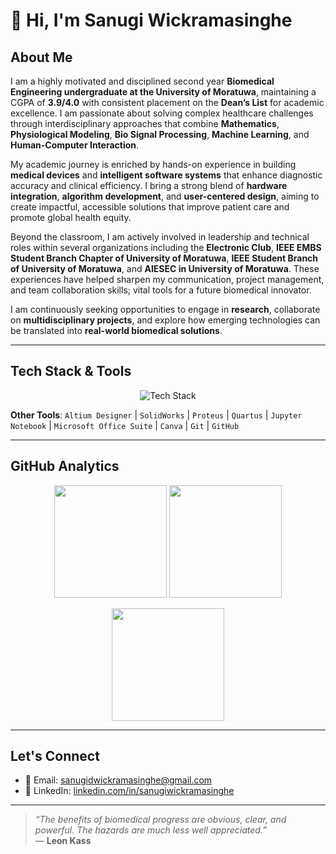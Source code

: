 # 👋 Hi, I'm Sanugi Wickramasinghe

## About Me

I am a highly motivated and disciplined second year **Biomedical Engineering undergraduate at the University of Moratuwa**, maintaining a CGPA of **3.9/4.0** with consistent placement on the **Dean’s List** for academic excellence. I am passionate about solving complex healthcare challenges through interdisciplinary approaches that combine **Mathematics**, **Physiological Modeling**, **Bio Signal Processing**, **Machine Learning**, and **Human-Computer Interaction**.

My academic journey is enriched by hands-on experience in building **medical devices** and **intelligent software systems** that enhance diagnostic accuracy and clinical efficiency. I bring a strong blend of **hardware integration**, **algorithm development**, and **user-centered design**, aiming to create impactful, accessible solutions that improve patient care and promote global health equity.

Beyond the classroom, I am actively involved in leadership and technical roles within several organizations including the **Electronic Club**, **IEEE EMBS Student Branch Chapter of University of Moratuwa**, **IEEE Student Branch of University of Moratuwa**, and **AIESEC in University of Moratuwa**. These experiences have helped sharpen my communication, project management, and team collaboration skills; vital tools for a future biomedical innovator.

I am continuously seeking opportunities to engage in **research**, collaborate on **multidisciplinary projects**, and explore how emerging technologies can be translated into **real-world biomedical solutions**.

---

## Tech Stack & Tools

<p align="center">
  <img src="https://skillicons.dev/icons?i=python,cpp,dart,matlab,flutter,tensorflow,opencv,arduino,raspberrypi,nodejs,latex,vscode" alt="Tech Stack" />
</p>

**Other Tools**: `Altium Designer` | `SolidWorks` | `Proteus` | `Quartus` | `Jupyter Notebook` | `Microsoft Office Suite` | `Canva` | `Git` | `GitHub`

---

## GitHub Analytics

<p align="center">
  <img src="https://github-readme-stats.vercel.app/api?username=Sanugiw&show_icons=true&theme=radical" height="180" />
  <img src="https://github-readme-stats.vercel.app/api/top-langs/?username=Sanugiw&layout=compact&theme=radical" height="180" />
</p>

<p align="center">
  <img src="https://streak-stats.demolab.com?user=Sanugiw&theme=radical&hide_border=false" height="180" />
</p>

---

## Let's Connect

- 📧 Email: [sanugidwickramasinghe@gmail.com](mailto:sanugidwickramasinghe@gmail.com)  
- 🔗 LinkedIn: [linkedin.com/in/sanugiwickramasinghe](https://linkedin.com/in/sanugiwickramasinghe)  

---

> _“The benefits of biomedical progress are obvious, clear, and powerful. The hazards are much less well appreciated.”_  
> — **Leon Kass**
